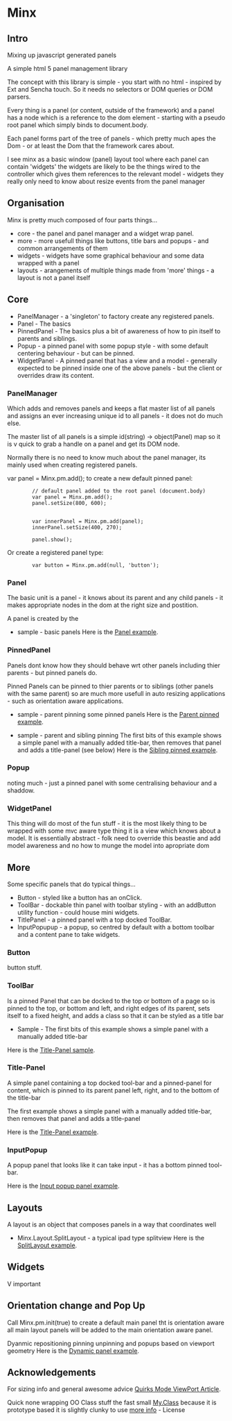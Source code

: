 Minx
====

Intro
-----

Mixing up javascript generated panels

A simple html 5 panel management library

The concept with this library is simple - you start with no html - inspired by Ext and Sencha touch.
So it needs no selectors or DOM queries or DOM parsers.

Every thing is a panel (or content, outside of the framework) and a panel has a node which is a reference to the dom element - starting with a pseudo root panel which simply binds to document.body.

Each panel forms part of the tree of panels - which pretty much apes the Dom - or at least the Dom that the framework cares about. 

I see minx as a basic window (panel) layout tool where each panel can contain 'widgets' the widgets are likely to be the things wired to  the controller which gives them references to the relevant model - widgets they really only need to know about resize events from the panel manager


Organisation
------------

Minx is pretty much composed of four parts things...

*  core 		- the panel and panel manager and a widget wrap panel. 	
*  more 		- more usefull things like buttons, title bars and popups - and common arrangements of them
*  widgets     - widgets have some graphical behaviour and some data wrapped with a panel
*  layouts		- arangements of multiple things made from 'more' things - a layout is not a panel itself


Core
----
*  PanelManager - a 'singleton' to factory create any registered panels.
*  Panel      	- The basics
*  PinnedPanel  - The basics plus a bit of awareness of how to pin itself to parents and siblings.
*  Popup        - a pinned panel with some popup style - with some default centering behaviour - but can be pinned.
*  WidgetPanel  - A pinned panel that has a view and a model - generally expected to be pinned inside one of the above panels - but the client or overrides draw its content.


### PanelManager ###

Which adds and removes panels and keeps a flat master list of all panels and assigns an ever increasing unique id to all panels - it does not do much else.

The master list of all panels is a simple id(string) -> object(Panel) map so it is v quick to grab a handle on a panel and get its DOM node.

Normally there is no need to know much about the panel manager, its mainly used when creating registered panels.

var panel = Minx.pm.add();  to create a new default pinned panel:

			// default panel added to the root panel (document.body)
			var panel = Minx.pm.add();
			panel.setSize(800, 600);

            
            var innerPanel = Minx.pm.add(panel);
            innerPanel.setSize(400, 270);

            panel.show();

Or create a registered panel type:

			var button = Minx.pm.add(null, 'button');


### Panel ###

The basic unit is a panel - it knows about its parent and any child panels - it makes appropriate nodes in the dom at the right size and postition.

A panel is created by the 

* sample - basic panels
Here is the [Panel example](http://mtk-play.appspot.com/stuff/html5.html).


### PinnedPanel ###

Panels dont know how they should behave wrt other panels including thier parents - but pinned panels do.

Pinned Panels can be pinned to thier parents or to siblings (other panels with the same parent) so are much more usefull in auto resizing applications - such as orientation aware applications.

* sample - parent pinning
some pinned panels
Here is the [Parent pinned example](http://mtk-play.appspot.com/stuff/html6.html).

* sample - parent and sibling pinning
The first bits of this example shows a simple panel with a manually added title-bar, then removes that panel and adds a title-panel (see below)
Here is the [Sibling pinned example](http://mtk-play.appspot.com/stuff/html7.html).


### Popup ###
noting much - just a pinned panel with some centralising behaviour and a shaddow.


### WidgetPanel ###

This thing will do most of the fun stuff - it is the most likely thing to be wrapped with some mvc aware type thing it is a view which knows about a model.
It is essentially abstract - folk need to override this beastie and add model awareness and no how to munge the model into apropriate dom


More
----

Some specific panels that do typical things...

*  Button       - styled like a button has an onClick.
*  ToolBar    	- dockable thin panel with toolbar styling - with an addButton utility function - could house mini widgets.
*  TitlePanel   - a pinned panel with a top docked ToolBar.
*  InputPopupup - a popup, so centred by default with a bottom toolbar and a content pane to take widgets.


### Button ###

button stuff.


### ToolBar ###

Is a pinned Panel that can be docked to the top or bottom of a page so is pinned to the top, or bottom and left, and right edges of its parent, sets itself to a fixed height, and adds a class so that it can be styled as a title bar

* Sample - The first bits of this example shows a simple panel with a manually added title-bar

Here is the [Title-Panel sample](http://mtk-play.appspot.com/stuff/html8.html).


### Title-Panel ###

A simple panel containing a top docked tool-bar and a pinned-panel for content, which is pinned to its parent panel left, right, and to the bottom of the title-bar


The first example shows a simple panel with a manually added title-bar, then removes that panel and adds a title-panel

Here is the [Title-Panel example](http://mtk-play.appspot.com/stuff/html8.html).


### InputPopup ###

A popup panel that looks like it can take input - it has a bottom pinned tool-bar.

Here is the [Input popup panel example](http://mtk-play.appspot.com/stuff/html9-a.html).



Layouts
-------

A layout is an object that composes panels in a way that coordinates well

* Minx.Layout.SplitLayout - a typical ipad type splitview
Here is the [SplitLayout example](http://mtk-play.appspot.com/stuff/html10.html).


Widgets
-------

V important


Orientation change and Pop Up
-----------------------------
Call Minx.pm.init(true) to create a default main panel tht is orientation aware all main layout panels will be added to the main orientation aware panel.

Dyanmic repositioning pinning unpinning and popups based on viewport geometry
Here is the [Dynamic panel example](http://mtk-play.appspot.com/stuff/html9.html).







Acknowledgements
----------------

For sizing info and general awesome advice  [Quirks Mode ViewPort Article](http://www.quirksmode.org/mobile/viewports.html).

Quick none wrapping OO Class stuff the fast small [My.Class](https://github.com/jiem/my-class) because it is prototype based it is slightly clunky to use [more info](http://myjs.fr/my-class/) - License

